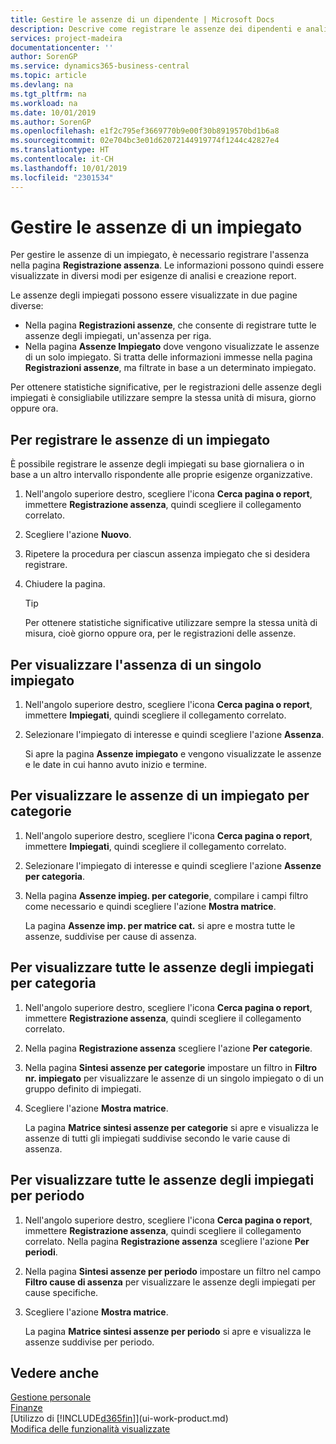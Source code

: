 ```yaml
---
title: Gestire le assenze di un dipendente | Microsoft Docs
description: Descrive come registrare le assenze dei dipendenti e analizzare le statistiche sulle assenze.
services: project-madeira
documentationcenter: ''
author: SorenGP
ms.service: dynamics365-business-central
ms.topic: article
ms.devlang: na
ms.tgt_pltfrm: na
ms.workload: na
ms.date: 10/01/2019
ms.author: SorenGP
ms.openlocfilehash: e1f2c795ef3669770b9e00f30b8919570bd1b6a8
ms.sourcegitcommit: 02e704bc3e01d62072144919774f1244c42827e4
ms.translationtype: HT
ms.contentlocale: it-CH
ms.lasthandoff: 10/01/2019
ms.locfileid: "2301534"
---
```

# <a name="manage-employee-absence"></a>Gestire le assenze di un impiegato
Per gestire le assenze di un impiegato, è necessario registrare l'assenza nella pagina **Registrazione assenza**. Le informazioni possono quindi essere visualizzate in diversi modi per esigenze di analisi e creazione report.

Le assenze degli impiegati possono essere visualizzate in due pagine diverse:

* Nella pagina **Registrazioni assenze**, che consente di registrare tutte le assenze degli impiegati, un'assenza per riga.
* Nella pagina **Assenze Impiegato** dove vengono visualizzate le assenze di un solo impiegato. Si tratta delle informazioni immesse nella pagina **Registrazioni assenze**, ma filtrate in base a un determinato impiegato.

Per ottenere statistiche significative, per le registrazioni delle assenze degli impiegati è consigliabile utilizzare sempre la stessa unità di misura, giorno oppure ora.

## <a name="to-register-employee-absence"></a>Per registrare le assenze di un impiegato
È possibile registrare le assenze degli impiegati su base giornaliera o in base a un altro intervallo rispondente alle proprie esigenze organizzative.

1. Nell'angolo superiore destro, scegliere l'icona **Cerca pagina o report**, immettere **Registrazione assenza**, quindi scegliere il collegamento correlato.
2. Scegliere l'azione **Nuovo**.
3. Ripetere la procedura per ciascun assenza impiegato che si desidera registrare.
4. Chiudere la pagina.

    > [!Tip]
    > Per ottenere statistiche significative utilizzare sempre la stessa unità di misura, cioè giorno oppure ora, per le registrazioni delle assenze.

## <a name="to-view-an-individual-employees-absence"></a>Per visualizzare l'assenza di un singolo impiegato
1. Nell'angolo superiore destro, scegliere l'icona **Cerca pagina o report**, immettere **Impiegati**, quindi scegliere il collegamento correlato.
2. Selezionare l'impiegato di interesse e quindi scegliere l'azione **Assenza**.

    Si apre la pagina **Assenze impiegato** e vengono visualizzate le assenze e le date in cui hanno avuto inizio e termine.

## <a name="to-view-an-employees-absence-by-categories"></a>Per visualizzare le assenze di un impiegato per categorie
1. Nell'angolo superiore destro, scegliere l'icona **Cerca pagina o report**, immettere **Impiegati**, quindi scegliere il collegamento correlato.
2. Selezionare l'impiegato di interesse e quindi scegliere l'azione **Assenze per categoria**.
3. Nella pagina **Assenze impieg. per categorie**, compilare i campi filtro come necessario e quindi scegliere l'azione **Mostra matrice**.

    La pagina **Assenze imp. per matrice cat.** si apre e mostra tutte le assenze, suddivise per cause di assenza.

## <a name="to-view-all-employee-absences-by-category"></a>Per visualizzare tutte le assenze degli impiegati per categoria
1. Nell'angolo superiore destro, scegliere l'icona **Cerca pagina o report**, immettere **Registrazione assenza**, quindi scegliere il collegamento correlato.
2. Nella pagina **Registrazione assenza** scegliere l'azione **Per categorie**.
3. Nella pagina **Sintesi assenze per categorie** impostare un filtro in **Filtro nr. impiegato** per visualizzare le assenze di un singolo impiegato o di un gruppo definito di impiegati.
4. Scegliere l'azione **Mostra matrice**.

    La pagina **Matrice sintesi assenze per categorie** si apre e visualizza le assenze di tutti gli impiegati suddivise secondo le varie cause di assenza.

## <a name="to-view-all-employee-absences-by-period"></a>Per visualizzare tutte le assenze degli impiegati per periodo
1. Nell'angolo superiore destro, scegliere l'icona **Cerca pagina o report**, immettere **Registrazione assenza**, quindi scegliere il collegamento correlato.
   Nella pagina **Registrazione assenza** scegliere l'azione **Per periodi**.
2. Nella pagina **Sintesi assenze per periodo** impostare un filtro nel campo **Filtro cause di assenza** per visualizzare le assenze degli impiegati per cause specifiche.
3. Scegliere l'azione **Mostra matrice**.

    La pagina **Matrice sintesi assenze per periodo** si apre e visualizza le assenze suddivise per periodo.

## <a name="see-also"></a>Vedere anche
[Gestione personale](hr-manage-human-resources.md)  
[Finanze](finance.md)  
[Utilizzo di [!INCLUDE[d365fin](includes/d365fin_md.md)]](ui-work-product.md)  
[Modifica delle funzionalità visualizzate](ui-experiences.md)
